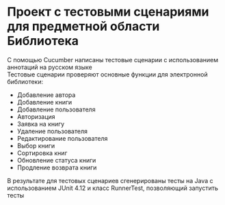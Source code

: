 # Проект с тестовыми сценариями для предметной области Библиотека

С помощью Cucumber написаны тестовые сценарии с использованием аннотаций на русском языке  
Тестовые сценарии проверяют основные функции для электронной библиотеки:  
+ Добавление автора
+ Добавление книги
+ Добавление пользователя
+ Авторизация
+ Заявка на книгу
+ Удаление пользователя
+ Редактирование пользователя
+ Выбор книги
+ Сортировка книг
+ Обновление статуса книги
+ Продление возврата книги

В результате для тестовых сценариев сгенерированы тесты на Java с использованием JUnit 4.12 и класс RunnerTest, позволяющий запустить тесты
